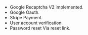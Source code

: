 - Google Recaptcha V2 implemented.
- Google Oauth.
- Stripe Payment.
- User account verification.
- Password reset Via reset link.
